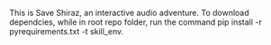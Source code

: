 This is Save Shiraz, an interactive audio adventure. To download dependcies, while in root repo folder, run the command pip install -r pyrequirements.txt -t skill_env. 